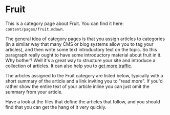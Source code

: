 

#  Fruit

This is a category page about Fruit. You can find it here: `content/pages/fruit.mdown`.

The general idea of category pages is that you assign articles to categories (in a similar way that many CMS or blog systems allow you to tag your articles), and then write some text introductory text on the topic. So this paragraph really ought to have some introductory material about fruit in it. Why bother? Well it's a great way to structure your site and introduce a collection of articles. It can also help you to [get more traffic](http://www.wordtracker.com/academy/website-structure).

The articles assigned to the Fruit category are listed below, typically with a short summary of the article and a link inviting you to "read more". If you'd rather show the entire text of your article inline you can just omit the summary from your article.

Have a look at the files that define the articles that follow, and you should find that you can get the hang of it very quickly.

